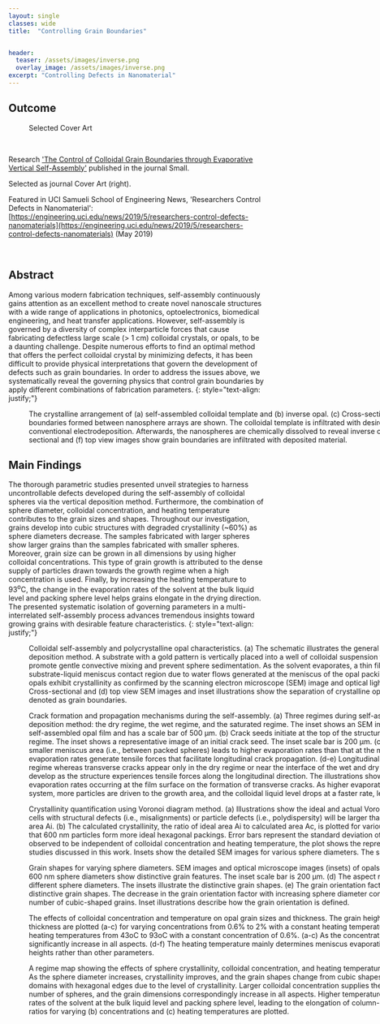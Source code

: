 ```yaml
---
layout: single
classes: wide
title:  "Controlling Grain Boundaries"


header:
  teaser: /assets/images/inverse.png
  overlay_image: /assets/images/inverse.png
excerpt: "Controlling Defects in Nanomaterial"
---
```




## Outcome ##

<figure style="width: 300px" class="align-right">
  <img src="{{ site.url }}{{ site.baseurl }}/assets/images/small-cover.jpg" alt="">
  <figcaption>Selected Cover Art</figcaption>
</figure> 

<br/>

Research ['The Control of Colloidal Grain Boundaries through Evaporative Vertical Self-Assembly'](https://onlinelibrary.wiley.com/doi/abs/10.1002/smll.201804523) published  in the journal Small.

Selected as journal Cover Art (right). 

Featured in UCI Samueli School of Engineering News, 'Researchers Control Defects in Nanomaterial':  [https://engineering.uci.edu/news/2019/5/researchers-control-defects-nanomaterials](https://engineering.uci.edu/news/2019/5/researchers-control-defects-nanomaterials) (May 2019)

<br/>

## Abstract ##

Among various modern fabrication techniques, self-assembly continuously gains attention as an excellent method to create novel nanoscale structures with a wide range of applications in photonics, optoelectronics, biomedical engineering, and heat transfer applications. However, self-assembly is governed by a diversity of complex interparticle forces that cause fabricating defectless large scale (> 1 cm) colloidal crystals, or opals, to be a daunting challenge. Despite numerous efforts to find an optimal method that offers the perfect colloidal crystal by minimizing defects, it has been difficult to provide physical interpretations that govern the development of defects such as grain boundaries. In order to address the issues above, we systematically reveal the governing physics that control grain boundaries by apply different combinations of fabrication parameters.
{: style="text-align: justify;"}

<figure style="width: 900px" class="align-center">
  <img src="{{ site.url }}{{ site.baseurl }}/assets/images/cracks.png" alt="">
  <figcaption>The crystalline arrangement of (a) self-assembled colloidal template and (b) inverse opal. (c) Cross-sectional and (Top) view of grain boundaries formed between nanosphere arrays are shown. The colloidal template is infiltrated with desired metallic material through conventional electrodeposition. Afterwards, the nanospheres are chemically dissolved to reveal inverse opal structures. (e) Cross-sectional and (f) top view images show grain boundaries are infiltrated with deposited material. </figcaption>
</figure> 



## Main Findings ##

The thorough parametric studies presented unveil strategies to harness uncontrollable defects developed during the self-assembly of colloidal spheres via the vertical deposition method. Furthermore, the combination of sphere diameter, colloidal concentration, and heating temperature contributes to the grain sizes and shapes. Throughout our investigation, grains develop into cubic structures with degraded crystallinity (~60%) as sphere diameters decrease. The samples fabricated with larger spheres show larger grains than the samples fabricated with smaller spheres. Moreover, grain size can be grown in all dimensions by using higher colloidal concentrations. This type of grain growth is attributed to the dense supply of particles drawn towards the growth regime when a high concentration is used. Finally, by increasing the heating temperature to 93<sup>o</sup>C, the change in the evaporation rates of the solvent at the bulk liquid level and packing sphere level helps grains elongate in the drying direction. The presented systematic isolation of governing parameters in a multi-interrelated self-assembly process advances tremendous insights toward growing grains with desirable feature characteristics.
{: style="text-align: justify;"}

<figure style="width: 900px" class="align-center">
  <img src="{{ site.url }}{{ site.baseurl }}/assets/images/small/Figure1.png" alt="">
  <figcaption>Colloidal self-assembly and polycrystalline opal characteristics. (a) The schematic illustrates the general process of the vertical deposition method. A substrate with a gold pattern is vertically placed into a well of colloidal suspension that is heated at the base to promote gentle convective mixing and prevent sphere sedimentation. As the solvent evaporates, a thin film opal deposits at the substrate-liquid meniscus contact region due to water flows generated at the meniscus of the opal packing. (b) The self-assembled opals exhibit crystallinity as confirmed by the scanning electron microscope (SEM) image and optical light diffraction image (inset). (c) Cross-sectional and (d) top view SEM images and inset illustrations show the separation of crystalline opal grains by microcracks denoted as grain boundaries. </figcaption>
</figure> 



<figure style="width: 900px" class="align-center">
  <img src="{{ site.url }}{{ site.baseurl }}/assets/images/small/Figure2.png" alt="">
  <figcaption>Crack formation and propagation mechanisms during the self-assembly. (a) Three regimes during self-assembly process via vertical deposition method: the dry regime, the wet regime, and the saturated regime. The inset shows an SEM image of the top regime of a self-assembled opal film and has a scale bar of 500 μm. (b) Crack seeds initiate at the top of the structure and are promoted in the dry regime. The inset shows a representative image of an initial crack seed. The inset scale bar is 200 μm. (c) The liquid-vapor interline with smaller meniscus area (i.e., between packed spheres) leads to higher evaporation rates than that at the microcracks. The differences in evaporation rates generate tensile forces that facilitate longitudinal crack propagation. (d-e) Longitudinal cracks propagate into the wet regime whereas transverse cracks appear only in the dry regime or near the interface of the wet and dry regimes. (f) Transverse cracks develop as the structure experiences tensile forces along the longitudinal direction. The illustrations show the effect of different evaporation rates occurring at the film surface on the formation of transverse cracks. As higher evaporation rates are introduced to the system, more particles are driven to the growth area, and the colloidal liquid level drops at a faster rate, leading to larger grain sizes.</figcaption>
</figure> 



<figure style="width: 900px" class="align-center">
  <img src="{{ site.url }}{{ site.baseurl }}/assets/images/small/Figure3.png" alt="">
  <figcaption>Crystallinity quantification using Voronoi diagram method. (a) Illustrations show the ideal and actual Voronoi cells. The area of Voronoi cells with structural defects (i.e., misalignments) or particle defects (i.e., polydispersity) will be larger than that of the ideal Voronoi cell area Ai. (b) The calculated crystallinity, the ratio of ideal area Ai to calculated area Ac, is plotted for various sphere diameters, indicating that 600 nm particles form more ideal hexagonal packings. Error bars represent the standard deviation of Ac. Since the crystallinity is observed to be independent of colloidal concentration and heating temperature, the plot shows the representative values for all case studies discussed in this work. Insets show the detailed SEM images for various sphere diameters. The scale bar is 1 μm.</figcaption>
</figure> 



<figure style="width: 900px" class="align-center">
  <img src="{{ site.url }}{{ site.baseurl }}/assets/images/small/Figure4.png" alt="">
  <figcaption>Grain shapes for varying sphere diameters. SEM images and optical microscope images (insets) of opals with (a) 100 (b) 300, and (c) 600 nm sphere diameters show distinctive grain features. The inset scale bar is 200 μm. (d) The aspect ratio of the grains is plotted for different sphere diameters. The insets illustrate the distinctive grain shapes. (e) The grain orientation factor is plotted to characterize distinctive grain shapes. The decrease in the grain orientation factor with increasing sphere diameter confirms the decrease in the number of cubic-shaped grains. Inset illustrations describe how the grain orientation is defined. </figcaption>
</figure> 





<figure style="width: 900px" class="align-center">
  <img src="{{ site.url }}{{ site.baseurl }}/assets/images/small/Figure5.png" alt="">
  <figcaption>The effects of colloidal concentration and temperature on opal grain sizes and thickness. The grain height, width, and structural thickness are plotted (a-c) for varying concentrations from 0.6% to 2% with a constant heating temperature of 63oC and (d-f) varying heating temperatures from 43oC to 93oC with a constant concentration of 0.6%. (a-c) As the concentration increases, the grain sizes significantly increase in all aspects. (d-f) The heating temperature mainly determines meniscus evaporation rates and governs grain heights rather than other parameters.</figcaption>
</figure> 



<figure style="width: 900px" class="align-center">
  <img src="{{ site.url }}{{ site.baseurl }}/assets/images/small/Figure6.png" alt="">
  <figcaption>A regime map showing the effects of sphere crystallinity, colloidal concentration, and heating temperature on grain characteristics. (a) As the sphere diameter increases, crystallinity improves, and the grain shapes change from cubic shapes to rectangular-shaped domains with hexagonal edges due to the level of crystallinity. Larger colloidal concentration supplies the growth regime a with greater number of spheres, and the grain dimensions correspondingly increase in all aspects. Higher temperatures increase the evaporation rates of the solvent at the bulk liquid level and packing sphere level, leading to the elongation of column-shaped grains. Grain aspect ratios for varying (b) concentrations and (c) heating temperatures are plotted.</figcaption>
</figure> 